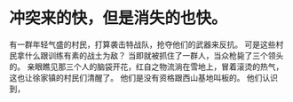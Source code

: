 # 冲突来的快，但是消失的也快。
有一群年轻气盛的村民，打算袭击特战队，抢夺他们的武器来反抗。
可是这些村民拿什么跟训练有素的战土为敌？
当即就被抓住了一群人，当众枪毙了三个领头的。
亲眼瞧见那三个人的脑袋开花，红自之物流淌在雪地上，冒着滚烫的热气，这也让徐家镇的村民们清醒了。
他们是没有资格跟西山基地叫板的。
他们认识到，

